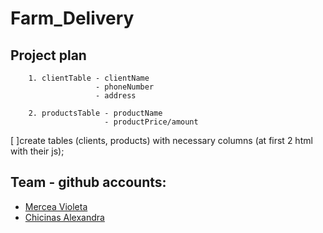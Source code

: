 # Farm_Delivery

## Project plan 

```plan
    1. clientTable - clientName
                   - phoneNumber
                   - address
            
    2. productsTable - productName
                     - productPrice/amount
```

[ ]create tables (clients, products) with necessary columns (at first 2 html with their js);

## Team - github accounts:

- [Mercea Violeta](https://github.com/vmercea)
- [Chicinas Alexandra](https://github.com/alexandraschicinas)